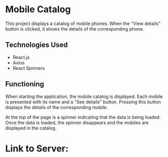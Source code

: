 # Mobile Catalog

This project displays a catalog of mobile phones. When the "View details" button is clicked, it shows the details of the corresponding phone.

## Technologies Used

- React.js
- Axios
- React Spinners

## Functioning

When starting the application, the mobile catalog is displayed. Each mobile is presented with its name and a "See details" button. Pressing this button displays the details of the corresponding mobile.

At the top of the page is a spinner indicating that the data is being loaded. Once the data is loaded, the spinner disappears and the mobiles are displayed in the catalog.

# Link to Server:

